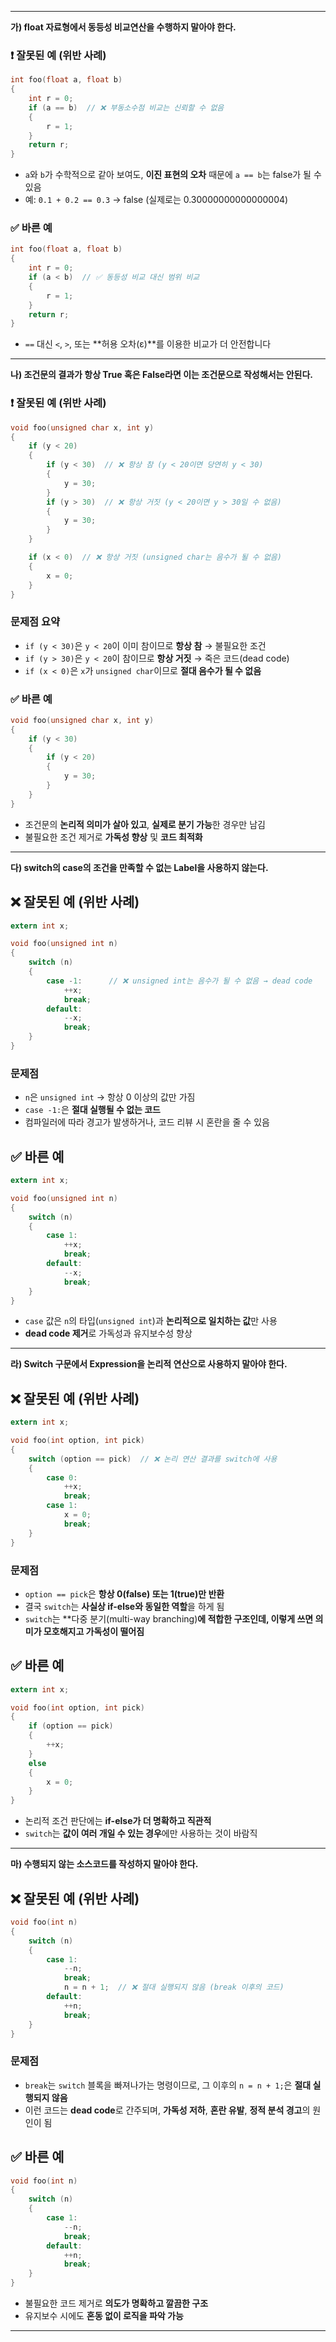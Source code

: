 

---

**가) float 자료형에서 동등성 비교연산을 수행하지 말아야 한다.**


### ❗ 잘못된 예 (위반 사례)

```c
int foo(float a, float b)
{
    int r = 0;
    if (a == b)  // ❌ 부동소수점 비교는 신뢰할 수 없음
    {
        r = 1;
    }
    return r;
}
```

- `a`와 `b`가 수학적으로 같아 보여도, **이진 표현의 오차** 때문에 `a == b`는 false가 될 수 있음
- 예: `0.1 + 0.2 == 0.3` → false (실제로는 0.30000000000000004)

### ✅ 바른 예

```c
int foo(float a, float b)
{
    int r = 0;
    if (a < b)  // ✅ 동등성 비교 대신 범위 비교
    {
        r = 1;
    }
    return r;
}
```

- `==` 대신 `<`, `>`, 또는 **허용 오차(ε)**를 이용한 비교가 더 안전합니다


---


**나) 조건문의 결과가 항상 True 혹은 False라면 이는 조건문으로 작성해서는 안된다.**


### ❗ 잘못된 예 (위반 사례)

```c
void foo(unsigned char x, int y)
{
    if (y < 20)
    {
        if (y < 30)  // ❌ 항상 참 (y < 20이면 당연히 y < 30)
        {
            y = 30;
        }
        if (y > 30)  // ❌ 항상 거짓 (y < 20이면 y > 30일 수 없음)
        {
            y = 30;
        }
    }

    if (x < 0)  // ❌ 항상 거짓 (unsigned char는 음수가 될 수 없음)
    {
        x = 0;
    }
}
```

### 문제점 요약

- `if (y < 30)`은 `y < 20`이 이미 참이므로 **항상 참** → 불필요한 조건
- `if (y > 30)`은 `y < 20`이 참이므로 **항상 거짓** → 죽은 코드(dead code)
- `if (x < 0)`은 `x`가 `unsigned char`이므로 **절대 음수가 될 수 없음**

### ✅ 바른 예

```c
void foo(unsigned char x, int y)
{
    if (y < 30)
    {
        if (y < 20)
        {
            y = 30;
        }
    }
}
```

- 조건문의 **논리적 의미가 살아 있고**, **실제로 분기 가능**한 경우만 남김
- 불필요한 조건 제거로 **가독성 향상** 및 **코드 최적화**


---


**다) switch의 case의 조건을 만족할 수 없는 Label을 사용하지 않는다.**

## ❌ 잘못된 예 (위반 사례)

```c
extern int x;

void foo(unsigned int n)
{
    switch (n)
    {
        case -1:      // ❌ unsigned int는 음수가 될 수 없음 → dead code
            ++x;
            break;
        default:
            --x;
            break;
    }
}
```

### 문제점

- `n`은 `unsigned int` → 항상 0 이상의 값만 가짐
- `case -1:`은 **절대 실행될 수 없는 코드**
- 컴파일러에 따라 경고가 발생하거나, 코드 리뷰 시 혼란을 줄 수 있음

## ✅ 바른 예

```c
extern int x;

void foo(unsigned int n)
{
    switch (n)
    {
        case 1:
            ++x;
            break;
        default:
            --x;
            break;
    }
}
```

- `case` 값은 `n`의 타입(`unsigned int`)과 **논리적으로 일치하는 값**만 사용    
- **dead code 제거**로 가독성과 유지보수성 향상


---

**라) Switch 구문에서 Expression을 논리적 연산으로 사용하지 말아야 한다.**

## ❌ 잘못된 예 (위반 사례)

```c
extern int x;

void foo(int option, int pick)
{
    switch (option == pick)  // ❌ 논리 연산 결과를 switch에 사용
    {
        case 0:
            ++x;
            break;
        case 1:
            x = 0;
            break;
    }
}
```

### 문제점

- `option == pick`은 **항상 0(false) 또는 1(true)만 반환**
- 결국 `switch`는 **사실상 if-else와 동일한 역할**을 하게 됨
- `switch`는 **다중 분기(multi-way branching)**에 적합한 구조인데, 이렇게 쓰면 의미가 모호해지고 가독성이 떨어짐**

## ✅ 바른 예

```c
extern int x;

void foo(int option, int pick)
{
    if (option == pick)
    {
        ++x;
    }
    else
    {
        x = 0;
    }
}
```

- 논리적 조건 판단에는 **if-else가 더 명확하고 직관적**
- `switch`는 **값이 여러 개일 수 있는 경우**에만 사용하는 것이 바람직


---

**마) 수행되지 않는 소스코드를 작성하지 말아야 한다.**

## ❌ 잘못된 예 (위반 사례)

```c
void foo(int n)
{
    switch (n)
    {
        case 1:
            --n;
            break;
            n = n + 1;  // ❌ 절대 실행되지 않음 (break 이후의 코드)
        default:
            ++n;
            break;
    }
}
```

### 문제점

- `break`는 `switch` 블록을 빠져나가는 명령이므로, 그 이후의 `n = n + 1;`은 **절대 실행되지 않음**
- 이런 코드는 **dead code**로 간주되며, **가독성 저하**, **혼란 유발**, **정적 분석 경고**의 원인이 됨

## ✅ 바른 예

```c
void foo(int n)
{
    switch (n)
    {
        case 1:
            --n;
            break;
        default:
            ++n;
            break;
    }
}
```

- 불필요한 코드 제거로 **의도가 명확하고 깔끔한 구조**
- 유지보수 시에도 **혼동 없이 로직을 파악 가능**


---
